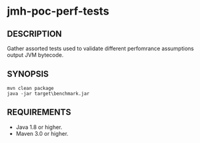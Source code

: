 jmh-poc-perf-tests
================
DESCRIPTION
-----------------

Gather assorted tests used to validate different perfomrance assumptions
output JVM bytecode.

SYNOPSIS
-----------------

    mvn clean package
    java -jar target\benchmark.jar

REQUIREMENTS
-----------------

* Java 1.8 or higher.
* Maven 3.0 or higher.
